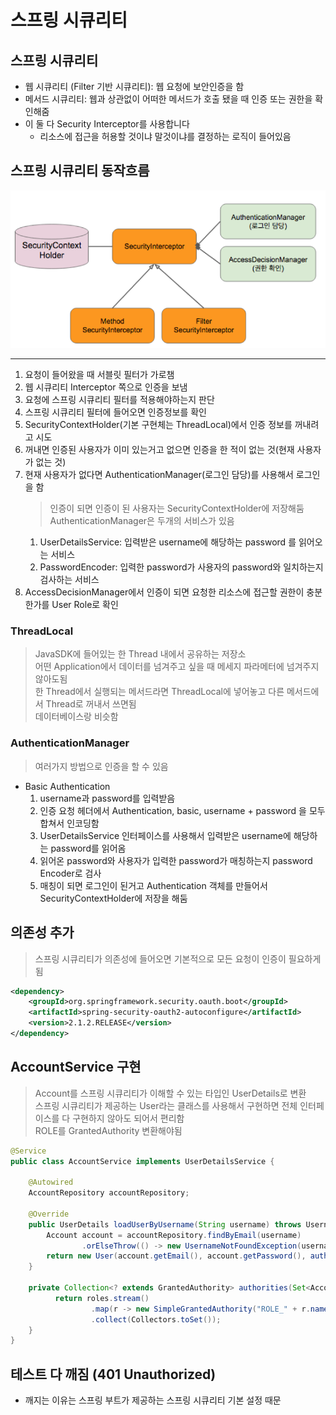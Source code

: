 # 스프링 시큐리티
## 스프링 시큐리티
- 웹 시큐리티 (Filter 기반 시큐리티): 웹 요청에 보안인증을 함
- 메서드 시큐리티: 웹과 상관없이 어떠한 메서드가 호출 됐을 때 인증 또는 권한을 확인해줌
- 이 둘 다 Security Interceptor를 사용합니다
  - 리소스에 접근을 허용할 것이냐 말것이냐를 결정하는 로직이 들어있음

## 스프링 시큐리티 동작흐름  
  
<img src="img/5-1.png" width="550"/>
  
----
1. 요청이 들어왔을 때 서블릿 필터가 가로챔
2. 웹 시큐리티 Interceptor 쪽으로 인증을 보냄
3. 요청에 스프링 시큐리티 필터를 적용해야하는지 판단
4. 스프링 시큐리티 필터에 들어오면 인증정보를 확인
5. SecurityContextHolder(기본 구현체는 ThreadLocal)에서 인증 정보를 꺼내려고 시도
6. 꺼내면 인증된 사용자가 이미 있는거고 없으면 인증을 한 적이 없는 것(현재 사용자가 없는 것)
7. 현재 사용자가 없다면 AuthenticationManager(로그인 담당)를 사용해서 로그인을 함
   > 인증이 되면 인증이 된 사용자는 SecurityContextHolder에 저장해둠  
   > AuthenticationManager은 두개의 서비스가 있음  
    1. UserDetailsService: 입력받은 username에 해당하는 password 를 읽어오는 서비스
    2. PasswordEncoder: 입력한 password가 사용자의 password와 일치하는지 검사하는 서비스
8. AccessDecisionManager에서 인증이 되면 요청한 리소스에 접근할 권한이 충분한가를 User Role로 확인

### ThreadLocal
> JavaSDK에 들어있는 한 Thread 내에서 공유하는 저장소  
> 어떤 Application에서 데이터를 넘겨주고 싶을 때 메세지 파라메터에 넘겨주지 않아도됨  
> 한 Thread에서 실행되는 메서드라면 ThreadLocal에 넣어놓고 다른 메서드에서 Thread로 꺼내서 쓰면됨  
> 데이터베이스랑 비슷함  

### AuthenticationManager
> 여러가지 방법으로 인증을 할 수 있음  
- Basic Authentication
  1. username과 password를 입력받음
  2. 인증 요청 헤더에서 Authentication, basic, username + password 을 모두 합쳐서 인코딩함
  3. UserDetailsService 인터페이스를 사용해서 입력받은 username에 해당하는 password를 읽어옴
  4. 읽어온 password와 사용자가 입력한 password가 매칭하는지 password Encoder로 검사
  5. 매칭이 되면 로그인이 된거고 Authentication 객체를 만들어서 SecurityContextHolder에 저장을 해둠

## 의존성 추가
> 스프링 시큐리티가 의존성에 들어오면 기본적으로 모든 요청이 인증이 필요하게됨  
```xml
<dependency>
    <groupId>org.springframework.security.oauth.boot</groupId>
    <artifactId>spring-security-oauth2-autoconfigure</artifactId>
    <version>2.1.2.RELEASE</version>
</dependency>
```

## AccountService 구현
> Account를 스프링 시큐리티가 이해할 수 있는 타입인 UserDetails로 변환  
> 스프링 시큐리티가 제공하는 User라는 클래스를 사용해서 구현하면 전체 인터페이스를 다 구현하지 않아도 되어서 편리함  
> ROLE를 GrantedAuthority 변환해야됨  

```java
@Service
public class AccountService implements UserDetailsService {

    @Autowired
    AccountRepository accountRepository;

    @Override
    public UserDetails loadUserByUsername(String username) throws UsernameNotFoundException {
        Account account = accountRepository.findByEmail(username)
                .orElseThrow(() -> new UsernameNotFoundException(username)); // account 객체가 없으 UsernameNotFoundException 에러를 던짐
        return new User(account.getEmail(), account.getPassword(), authorities(account.getRoles()));
    }

    private Collection<? extends GrantedAuthority> authorities(Set<AccountRole> roles) {
          return roles.stream()
                  .map(r -> new SimpleGrantedAuthority("ROLE_" + r.name()))
                  .collect(Collectors.toSet());
    }
}
```

## 테스트 다 깨짐 (401 Unauthorized)
- 깨지는 이유는 스프링 부트가 제공하는 스프링 시큐리티 기본 설정 때문

